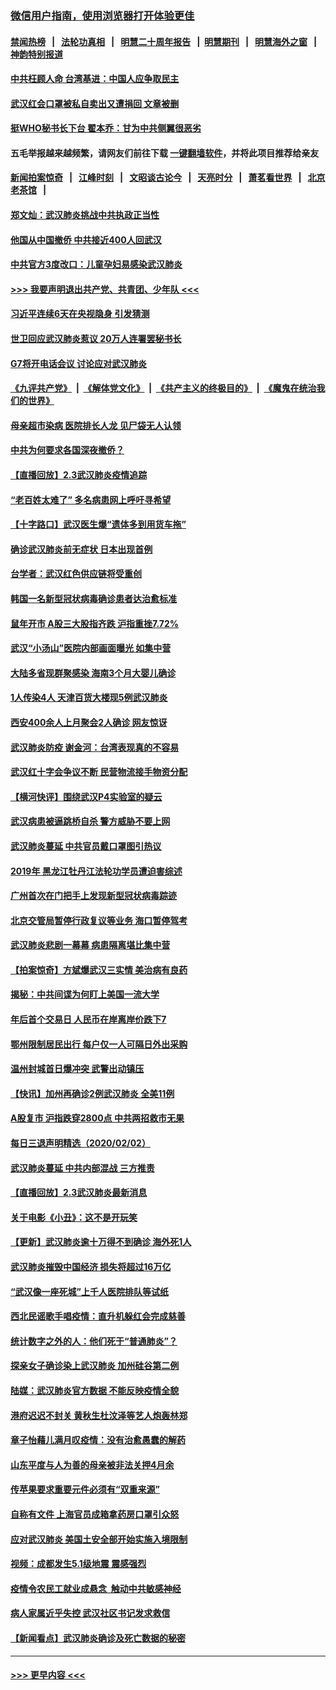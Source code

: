 ### [微信用户指南，使用浏览器打开体验更佳](https://github.com/gfw-breaker/banned-news1/blob/master/indexes/wechat-guide.md?t=0)
#### [禁闻热榜](热点新闻.md?t=0)  &nbsp;&nbsp;|&nbsp;&nbsp; [法轮功真相](https://github.com/gfw-breaker/truth/blob/master/README.md?t=0) &nbsp;&nbsp;|&nbsp;&nbsp; [明慧二十周年报告](https://github.com/gfw-breaker/mh-reports/blob/master/README.md?t=0) &nbsp;&nbsp;|&nbsp;&nbsp;[明慧期刊](https://github.com/gfw-breaker/mh-qikan) &nbsp;&nbsp;|&nbsp;&nbsp; [明慧海外之窗](https://github.com/gfw-breaker/mh-news/blob/master/README.md?t=0) &nbsp;&nbsp;|&nbsp;&nbsp; [神韵特别报道](https://github.com/gfw-breaker/mh-news/blob/master/shenyun.md?t=0)
#### [中共枉顾人命 台湾基进：中国人应争取民主](../pages/nsc413/n11841532.md?t=02040144) 
#### [武汉红会口罩被私自卖出又遭捐回 文章被删](../pages/nsc413/n11841871.md?t=02040144) 
#### [挺WHO秘书长下台 翟本乔：甘为中共侧翼很恶劣](../pages/nsc413/n11841484.md?t=02040144) 
#### 五毛举报越来越频繁，请网友们前往下载 [一键翻墙软件](https://github.com/gfw-breaker/ssr-accounts)，并将此项目推荐给亲友
#### [新闻拍案惊奇](https://github.com/gfw-breaker/banned-news1/blob/master/pages/link4.md) &nbsp;&nbsp;|&nbsp;&nbsp; [江峰时刻](https://github.com/gfw-breaker/banned-news1/blob/master/pages/link4.md) &nbsp;&nbsp;|&nbsp;&nbsp; [文昭谈古论今](https://github.com/gfw-breaker/banned-news1/blob/master/pages/link4.md) &nbsp;&nbsp;|&nbsp;&nbsp; [天亮时分](https://github.com/gfw-breaker/banned-news1/blob/master/pages/link4.md) &nbsp;&nbsp;|&nbsp;&nbsp; [萧茗看世界](https://github.com/gfw-breaker/banned-news1/blob/master/pages/link4.md) &nbsp;&nbsp;|&nbsp;&nbsp; [北京老茶馆](https://github.com/gfw-breaker/banned-news1/blob/master/pages/link4.md) &nbsp;&nbsp;|&nbsp;&nbsp; 
#### [郑文灿：武汉肺炎挑战中共执政正当性](../pages/nsc413/n11841537.md?t=02040144) 
#### [他国从中国撤侨 中共接近400人回武汉](../pages/nsc413/n11841290.md?t=02040144) 
#### [中共官方3度改口：儿童孕妇易感染武汉肺炎](../pages/nsc413/n11841631.md?t=02040144) 
#### [>>> 我要声明退出共产党、共青团、少年队 <<<](https://github.com/begood0513/goodnews/blob/master/quit/letter.md) 
#### [习近平连续6天在央视隐身 引发猜测](../pages/nsc413/n11841881.md?t=02040144) 
#### [世卫回应武汉肺炎惹议 20万人连署罢秘书长](../pages/nsc413/n11841664.md?t=02040144) 
#### [G7将开电话会议 讨论应对武汉肺炎](../pages/nsc413/n11841658.md?t=02040144) 
#### [《九评共产党》](https://github.com/begood0513/9ping.md/blob/master/README.md) &nbsp;|&nbsp; [《解体党文化》](../../../../jtdwh.md/blob/master/README.md)  &nbsp;|&nbsp; [《共产主义的终极目的》](../../../../gczydzjmd.md/blob/master/README.md) &nbsp;|&nbsp; [《魔鬼在统治我们的世界》](../../../../mgztzwmdsj.md/blob/master/README.md) 
#### [母亲超市染病 医院排长人龙 见尸袋无人认领](../pages/nsc413/n11841762.md?t=02040144) 
#### [中共为何要求各国深夜撤侨？](../pages/nsc413/n11841731.md?t=02040144) 
#### [【直播回放】2.3武汉肺炎疫情追踪](../pages/nsc413/n11841577.md?t=02040144) 
#### [“老百姓太难了” 多名病患网上呼吁寻希望](../pages/nsc413/n11841565.md?t=02040144) 
#### [【十字路口】武汉医生爆“遗体多到用货车拖”](../pages/nsc413/n11840013.md?t=02040144) 
#### [确诊武汉肺炎前无症状 日本出现首例](../pages/nsc413/n11841567.md?t=02040144) 
#### [台学者：武汉红色供应链将受重创](../pages/nsc413/n11841596.md?t=02040144) 
#### [韩国一名新型冠状病毒确诊患者达治愈标准](../pages/nsc413/n11841523.md?t=02040144) 
#### [鼠年开市 A股三大股指齐跌 沪指重挫7.72%](../pages/nsc413/n11840461.md?t=02040144) 
#### [武汉“小汤山”医院内部画面曝光 如集中营](../pages/nsc413/n11841060.md?t=02040144) 
#### [大陆多省现群聚感染 海南3个月大婴儿确诊](../pages/nsc413/n11841274.md?t=02040144) 
#### [1人传染4人 天津百货大楼现5例武汉肺炎](../pages/nsc413/n11840677.md?t=02040144) 
#### [西安400余人上月聚会2人确诊 网友惊讶](../pages/nsc413/n11841178.md?t=02040144) 
#### [武汉肺炎防疫 谢金河：台湾表现真的不容易](../pages/nsc413/n11841120.md?t=02040144) 
#### [武汉红十字会争议不断 民营物流接手物资分配](../pages/nsc413/n11840733.md?t=02040144) 
#### [【横河快评】围绕武汉P4实验室的疑云](../pages/nsc413/n11840494.md?t=02040144) 
#### [武汉病患被逼跳桥自杀 警方威胁不要上网](../pages/nsc413/n11838521.md?t=02040144) 
#### [武汉肺炎蔓延 中共官员戴口罩图引热议](../pages/nsc413/n11840917.md?t=02040144) 
#### [2019年 黑龙江牡丹江法轮功学员遭迫害综述](../pages/nsc413/n11839335.md?t=02040144) 
#### [广州首次在门把手上发现新型冠状病毒踪迹](../pages/nsc413/n11840613.md?t=02040144) 
#### [北京交管局暂停行政复议等业务 海口暂停驾考](../pages/nsc413/n11840528.md?t=02040144) 
#### [武汉肺炎悲剧一幕幕 病患隔离堪比集中营](../pages/nsc413/n11838047.md?t=02040144) 
#### [【拍案惊奇】方斌爆武汉三实情 美治病有良药](../pages/nsc413/n11839984.md?t=02040144) 
#### [揭秘：中共间谍为何盯上美国一流大学](../pages/nsc413/n11840270.md?t=02040144) 
#### [年后首个交易日 人民币在岸离岸价跌下7](../pages/nsc413/n11840366.md?t=02040144) 
#### [鄂州限制居民出行 每户仅一人可隔日外出采购](../pages/nsc413/n11839131.md?t=02040144) 
#### [温州封城首日爆冲突 武警出动镇压](../pages/nsc413/n11839881.md?t=02040144) 
#### [【快讯】加州再确诊2例武汉肺炎 全美11例](../pages/nsc413/n11840339.md?t=02040144) 
#### [A股复市 沪指跌穿2800点 中共两招救市无果](../pages/nsc413/n11839859.md?t=02040144) 
#### [每日三退声明精选（2020/02/02）](../pages/nsc413/n11840257.md?t=02040144) 
#### [武汉肺炎蔓延 中共内部混战 三方推责](../pages/nsc413/n11839612.md?t=02040144) 
#### [【直播回放】2.3武汉肺炎最新消息](../pages/nsc413/n11840124.md?t=02040144) 
#### [关于电影《小丑》：这不是开玩笑](../pages/nsc413/n11839360.md?t=02040144) 
#### [【更新】武汉肺炎逾十万得不到确诊 海外死1人](../pages/nsc413/n11801312.md?t=02040144) 
#### [武汉肺炎摧毁中国经济 损失将超过16万亿](../pages/nsc413/n11839723.md?t=02040144) 
#### [“武汉像一座死城”上千人医院排队等试纸](../pages/nsc413/n11839724.md?t=02040144) 
#### [西北民谣歌手唱疫情：直升机躲红会完成慈善](../pages/nsc413/n11839757.md?t=02040144) 
#### [统计数字之外的人：他们死于“普通肺炎”？](../pages/nsc413/n11839788.md?t=02040144) 
#### [探亲女子确诊染上武汉肺炎 加州硅谷第二例](../pages/nsc413/n11839784.md?t=02040144) 
#### [陆媒：武汉肺炎官方数据 不能反映疫情全貌](../pages/nsc413/n11839828.md?t=02040144) 
#### [港府迟迟不封关 黄秋生杜汶泽等艺人炮轰林郑](../pages/nsc413/n11839562.md?t=02040144) 
#### [章子怡藉儿满月叹疫情：没有治愈愚蠢的解药](../pages/nsc413/n11839428.md?t=02040144) 
#### [山东平度与人为善的母亲被非法关押4月余](../pages/nsc413/n11834949.md?t=02040144) 
#### [传苹果要求重要元件必须有“双重来源”](../pages/nsc413/n11839717.md?t=02040144) 
#### [自称有文件 上海官员成箱拿药房口罩引众怒](../pages/nsc413/n11839279.md?t=02040144) 
#### [应对武汉肺炎 美国土安全部开始实施入境限制](../pages/nsc413/n11839729.md?t=02040144) 
#### [视频：成都发生5.1级地震 震感强烈](../pages/nsc413/n11839732.md?t=02040144) 
#### [疫情令农民工就业成悬念  触动中共敏感神经](../pages/nsc413/n11839625.md?t=02040144) 
#### [病人家属近乎失控 武汉社区书记发求救信](../pages/nsc413/n11839621.md?t=02040144) 
#### [【新闻看点】武汉肺炎确诊及死亡数据的秘密](../pages/nsc413/n11839539.md?t=02040144) 

----
#### [ >>> 更早内容 <<< ](../indexes/nsc413-earlier.md)
